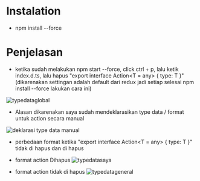 # Instalation
- npm install --force


# Penjelasan

- ketika sudah melakukan npm start --force, click ctrl + p, lalu ketik index.d.ts, lalu hapus "export interface Action<T = any> {
  type: T
}" (dikarenakan settingan adalah default dari redux jadi setiap selesai npm install --force lakukan cara ini)

![typedataglobal](https://user-images.githubusercontent.com/63132957/171201107-b099f282-5c28-48ea-93a7-7cc4d06ca1fd.png)

- Alasan dikarenakan saya sudah mendeklarasikan type data / format untuk action secara manual

![deklarasi type data manual](https://user-images.githubusercontent.com/63132957/171201082-512c85b3-186f-425c-8ad1-872392f41b45.png)

- perbedaan format ketika "export interface Action<T = any> {
  type: T
}" tidak di hapus dan di hapus

- format action Dihapus 
![typedatasaya](https://user-images.githubusercontent.com/63132957/171200980-d98f6aa0-08a8-4104-8a1e-311f4ad06b7d.png)

- format action tidak di hapus
![typedatageneral](https://user-images.githubusercontent.com/63132957/171201030-eebef192-b9f0-4eb5-b3b5-04561076ad16.png)




